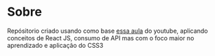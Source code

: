 # Sobre
Repósitorio criado usando como base [essa aula](https://youtu.be/tBweoUiMsDg) do youtube, aplicando conceitos de React JS, consumo de API mas com o foco maior no aprendizado e aplicação do CSS3
